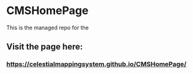 # CMSHomePage
This is the managed repo for the 

## Visit the page here:
### https://celestialmappingsystem.github.io/CMSHomePage/
